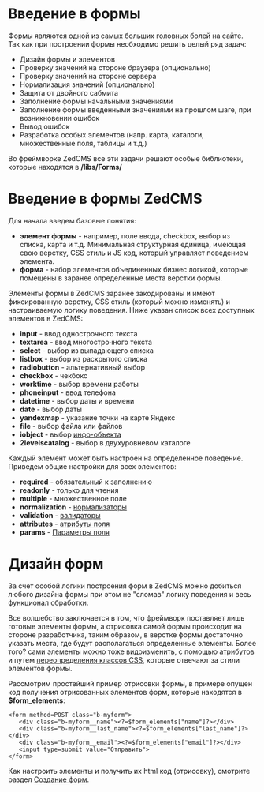 # Введение в формы #
Формы являются одной из самых больших головных болей на сайте. Так как при построении формы необходимо решить целый ряд задач:
  * Дизайн формы и элементов
  * Проверку значений на стороне браузера (опционально)
  * Проверку значений на стороне сервера
  * Нормализация значений (опционально)
  * Защита от двойного сабмита
  * Заполнение формы начальными значениями
  * Заполнение формы введенными значениями на прошлом шаге, при возникновении ошибок
  * Вывод ошибок
  * Разработка особых элементов (напр. карта, каталоги, множественные поля, таблицы и т.д.)

Во фреймворке ZedCMS все эти задачи решают особые библиотеки, которые находятся в **/libs/Forms/**

# Введение в формы ZedCMS #
Для начала введем базовые понятия:
  * **элемент формы** - например, поле ввода, checkbox, выбор из списка, карта и т.д. Минимальная структурная единица, имеющая свою верстку, CSS стиль и JS код, который управляет поведением элемента.
  * **форма** - набор элементов объединенных бизнес логикой, которые помещены в заранее определенные места верстки формы.

Элементы формы в ZedCMS заранее закодированы и имеют фиксированную верстку, CSS стиль (который можно изменять) и настраиваемую логику поведения. Ниже указан список всех доступных элементов в ZedCMS:
  * **input** - ввод однострочного текста
  * **textarea** - ввод многострочного текста
  * **select** - выбор из выпадающего списка
  * **listbox** - выбор из раскрытого списка
  * **radiobutton** - альтернативный выбор
  * **checkbox** - чекбокс
  * **worktime** - выбор времени работы
  * **phoneinput** - ввод телефона
  * **datetime** - выбор даты и времени
  * **date** - выбор даты
  * **yandexmap** - указание точки на карте Яндекс
  * **file** - выбор файла или файлов
  * **iobject** - выбор [инфо-объекта](InfoObjects.md)
  * **2levelscatalog** - выбор в двухуровневом каталоге

Каждый элемент может быть настроен на определенное поведение. Приведем общие настройки для всех элементов:
  * **required** - обязательный к заполнению
  * **readonly** - только для чтения
  * **multiple** - множественное поле
  * **normalization** - [нормализаторы](FormElementsNormalizers.md)
  * **validation** - [валидаторы](FormElementsValidators.md)
  * **attributes** - [атрибуты поля](FormElementsAttributes.md)
  * **params** - [Параметры поля](FormElementsParams.md)

# Дизайн форм #
За счет особой логики построения форм в ZedCMS можно добиться любого дизайна формы при этом не "сломав" логику поведения и весь функционал обработки.

Все волшебство заключается в том, что фреймворк поставляет лишь готовые элементы формы, а отрисовка самой формы происходит на стороне разработчика, таким образом, в верстке формы достаточно указать места, где будут располагаться определенные элементы. Более того? сами элементы можно тоже видоизменить, с помощью [атрибутов](FormElementsAttributes.md) и путем [переопределения классов CSS](FormElementsDesign.md), которые отвечают за стили элементов формы.

Рассмотрим простейший пример отрисовки формы, в примере опущен код получения отрисованных элементов форм, которые находятся в **$form\_elements**:
```
<form method=POST class="b-myform">
   <div class="b-myform__name"><?=$form_elements["name"]?></div>
   <div class="b-myform__last_name"><?=$form_elements["last_name"]?></div>
   <div class="b-myform__email"><?=$form_elements["email"]?></div>
   <input type=submit value="Отправить">
</form>
```

Как настроить элементы и получить их html код (отрисовку), смотрите раздел [Создание форм](CreateForms.md).
